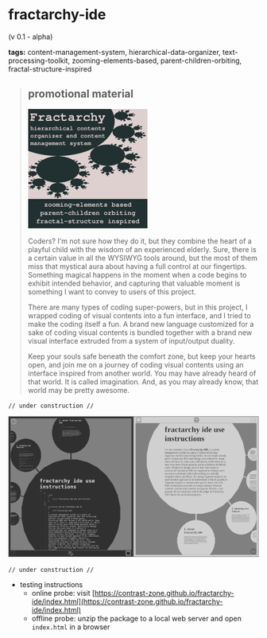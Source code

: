 # fractarchy-ide

(v 0.1 - alpha)

**tags:** content-management-system, hierarchical-data-organizer, text-processing-toolkit, zooming-elements-based, parent-children-orbiting, fractal-structure-inspired

> ## promotional material
> 
> ![](media/ad.png)
> 
> Coders? I'm not sure how they do it, but they combine the heart of a playful child with the wisdom of an experienced elderly. Sure, there is a certain value in all the WYSIWYG tools around, but the most of them miss that mystical aura about having a full control at our fingertips. Something magical happens in the moment when a code begins to exhibit intended behavior, and capturing that valuable moment is something I want to convey to users of this project.
> 
> There are many types of coding super-powers, but in this project, I wrapped coding of visual contents into a fun interface, and I tried to make the coding itself a fun. A brand new language customized for a sake of coding visual contents is bundled together with a brand new visual interface extruded from a system of input/output duality.
> 
> Keep your souls safe beneath the comfort zone, but keep your hearts open, and join me on a journey of coding visual contents using an interface inspired from another world. You may have already heard of that world. It is called imagination. And, as you may already know, that world may be pretty awesome.

    // under construction //
        
![](media/ssh.png)

    // under construction //

- testing instructions
    - online probe: visit [https://contrast-zone.github.io/fractarchy-ide/index.html](https://contrast-zone.github.io/fractarchy-ide/index.html)
    - offline probe: unzip the package to a local web server and open `index.html` in a browser

